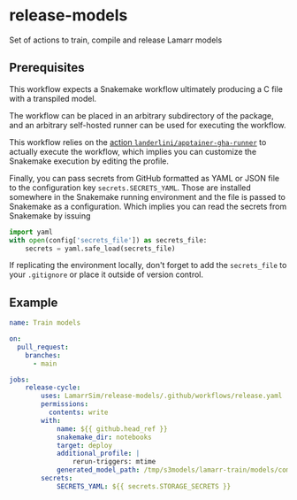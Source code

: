 # release-models
Set of actions to train, compile and release Lamarr models

## Prerequisites
This workflow expects a Snakemake workflow ultimately producing a C file with a transpiled model. 

The workflow can be placed in an arbitrary subdirectory of the package, and an arbitrary self-hosted runner can be used for executing the workflow.

This workflow relies on the [action `landerlini/apptainer-gha-runner`](github.com/landerlini/apptainer-gha-runner) to actually execute the workflow, which implies you can 
customize the Snakemake execution by editing the profile. 

Finally, you can pass secrets from GitHub formatted as YAML or JSON file to the configuration key `secrets.SECRETS_YAML`.  Those are installed somewhere in the Snakemake running environment and the file is passed to Snakemake as a configuration.
Which implies you can read the secrets from Snakemake by issuing

``` py
import yaml
with open(config['secrets_file']) as secrets_file:
    secrets = yaml.safe_load(secrets_file)
```

If replicating the environment locally, don't forget to add the `secrets_file` to 
your `.gitignore` or place it outside of version control.



## Example
``` yaml
name: Train models

on:
  pull_request:
    branches:
      - main

jobs:
    release-cycle:
        uses: LamarrSim/release-models/.github/workflows/release.yaml
        permissions:
          contents: write
        with:
            name: ${{ github.head_ref }}
            snakemake_dir: notebooks
            target: deploy 
            additional_profile: |
                rerun-triggers: mtime
            generated_model_path: /tmp/s3models/lamarr-train/models/compiled_model.c
        secrets:
            SECRETS_YAML: ${{ secrets.STORAGE_SECRETS }}

```




